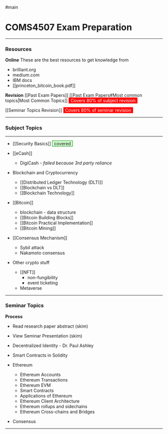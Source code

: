 #main
# COMS4507 Exam Preparation
___
### Resources

**Online**
These are the best resources to get knowledge from
- brilliant.org
- medium.com
- IBM docs
- [[princeton_bitcoin_book.pdf]]

**Revision**
[[Past Exam Papers]]
[[Past Exam Papers#Most common topics|Most Common Topics]] <span style="color: white; background-color: red ; padding-left: 5px; padding-right: 5px; border: 1px solid red;">
Covers 80% of subject revision
</span>

[[Seminar Topics Revision]] <span style="color: white; background-color: red ; padding-left: 5px; padding-right: 5px; border: 1px solid red;">
Covers 80% of seminar revision 
</span>

___

### Subject Topics
___

- [[Security Basics]] <span style="background-color: #cfc ; padding-left: 5px; padding-right: 5px; border: 1px solid green;">
covered 
</span>

- [[eCash]]
	- DigiCash - *failed because 3rd party reliance*

- Blockchain and Cryptocurrency
	- [[Distributed Ledger Technology (DLT)]]
	- [[Blockchain vs DLT]]
	- [[Blockchain Technology]]

- [[Bitcoin]]
	- blockchain - data structure
	- [[Bitcoin Building Blocks]]
	- [[Bitcoin Practical Implementation]]
	- [[Bitcoin Mining]]

- [[Consensus Mechanism]]
	- Sybil attack
	- Nakamoto consensus

- Other crypto stuff
	- [[NFT]]
		- non-fungibility
		- event ticketing
	- Metaverse

___
### Seminar Topics

**Process**
- Read research paper abstract (skim)
- View Seminar Presentation (skim)

- Decentralized Identity - Dr. Paul Ashley
- Smart Contracts in Solidity

- Ethereum
	- Ethereum Accounts
	- Ethereum Transactions
	- Ethereum EVM
	- Smart Contracts
	- Applications of Ethereum
	- Ethereum Client Architecture
	- Ethereum rollups and sidechains
	- Ethereum Cross-chains and Bridges

- Consensus

___
